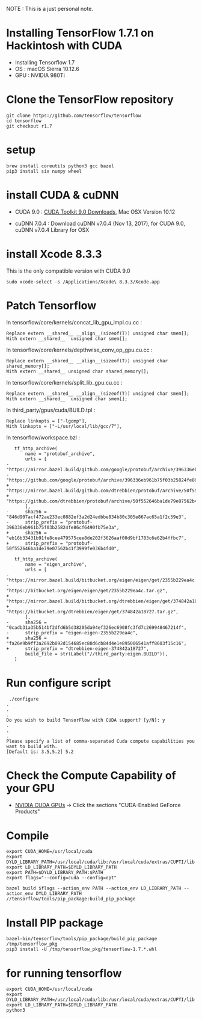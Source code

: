NOTE : This is a just personal note.

# Installing TensorFlow 1.7.1 on Hackintosh with CUDA
* Installing Tensorflow 1.7
* OS : macOS Sierra 10.12.6
* GPU : NVIDIA 980Ti

# Clone the TensorFlow repository
```
git clone https://github.com/tensorflow/tensorflow
cd tensorflow
git checkout r1.7
```

# setup
```
brew install coreutils python3 gcc bazel
pip3 install six numpy wheel
```

# install CUDA & cuDNN
* CUDA 9.0 : [CUDA Toolkit 9.0 Downloads](https://developer.nvidia.com/cuda-90-download-archive?target_os=MacOSX&target_arch=x86_64&target_version=1012), Mac OSX Version 10.12
 
* cuDNN 7.0.4 : Download cuDNN v7.0.4 (Nov 13, 2017), for CUDA 9.0, cuDNN v7.0.4 Library for OSX

# install Xcode 8.3.3
This is the only compatible version with CUDA 9.0
```
sudo xcode-select -s /Applications/Xcode\ 8.3.3/Xcode.app
```

# Patch Tensorflow
In tensorflow/core/kernels/concat_lib_gpu_impl.cu.cc :
```
Replace extern __shared__ __align__(sizeof(T)) unsigned char smem[];
With extern __shared__  unsigned char smem[];
```
In tensorflow/core/kernels/depthwise_conv_op_gpu.cu.cc :
```
Replace extern __shared__ __align__(sizeof(T)) unsigned char shared_memory[];
With extern __shared__ unsigned char shared_memory[];
```
In tensorflow/core/kernels/split_lib_gpu.cu.cc : 
```
Replace extern __shared__ __align__(sizeof(T)) unsigned char smem[];
With extern __shared__  unsigned char smem[];
```

In third_party/gpus/cuda/BUILD.tpl :
```
Replace linkopts = ["-lgomp"],
With linkopts = ["-L/usr/local/lib/gcc/7"],
```

In tensorflow/workspace.bzl :
```
   tf_http_archive(
       name = "protobuf_archive",
       urls = [
-          "https://mirror.bazel.build/github.com/google/protobuf/archive/396336eb961b75f03b25824fe86cf6490fb75e3a.tar.gz",
-          "https://github.com/google/protobuf/archive/396336eb961b75f03b25824fe86cf6490fb75e3a.tar.gz",
+          "https://mirror.bazel.build/github.com/dtrebbien/protobuf/archive/50f552646ba1de79e07562b41f3999fe036b4fd0.tar.gz",
+          "https://github.com/dtrebbien/protobuf/archive/50f552646ba1de79e07562b41f3999fe036b4fd0.tar.gz",
       ],
-      sha256 = "846d907acf472ae233ec0882ef3a2d24edbbe834b80c305e867ac65a1f2c59e3",
-      strip_prefix = "protobuf-396336eb961b75f03b25824fe86cf6490fb75e3a",
+      sha256 = "eb16b33431b91fe8cee479575cee8de202f3626aaf00d9bf1783c6e62b4ffbc7",
+      strip_prefix = "protobuf-50f552646ba1de79e07562b41f3999fe036b4fd0",
```
```
   tf_http_archive(
       name = "eigen_archive",
       urls = [
-          "https://mirror.bazel.build/bitbucket.org/eigen/eigen/get/2355b229ea4c.tar.gz",
-          "https://bitbucket.org/eigen/eigen/get/2355b229ea4c.tar.gz",
+          "https://mirror.bazel.build/bitbucket.org/dtrebbien/eigen/get/374842a18727.tar.gz",
+          "https://bitbucket.org/dtrebbien/eigen/get/374842a18727.tar.gz",
       ],
-      sha256 = "0cadb31a35b514bf2dfd6b5d38205da94ef326ec6908fc3fd7c269948467214f",
-      strip_prefix = "eigen-eigen-2355b229ea4c",
+      sha256 = "fa26e9b9ff3a2692b092d154685ec88d6cb84d4e1e895006541aff8603f15c16",
+      strip_prefix = "dtrebbien-eigen-374842a18727",
       build_file = str(Label("//third_party:eigen.BUILD")),
   )
```

# Run configure script
```
 ./configure
.
.
.
Do you wish to build TensorFlow with CUDA support? [y/N]: y
.
.
.
Please specify a list of comma-separated Cuda compute capabilities you want to build with.
[Default is: 3.5,5.2] 5.2
```

# Check the Compute Capability of your GPU

* [NVIDIA CUDA GPUs](https://developer.nvidia.com/cuda-gpus)
 -> Click the sections "CUDA-Enabled GeForce Products"

# Compile
```
export CUDA_HOME=/usr/local/cuda
export DYLD_LIBRARY_PATH=/usr/local/cuda/lib:/usr/local/cuda/extras/CUPTI/lib
export LD_LIBRARY_PATH=$DYLD_LIBRARY_PATH
export PATH=$DYLD_LIBRARY_PATH:$PATH
export flags="--config=cuda --config=opt"

bazel build $flags --action_env PATH --action_env LD_LIBRARY_PATH --action_env DYLD_LIBRARY_PATH //tensorflow/tools/pip_package:build_pip_package
```

# Install PIP package
```
bazel-bin/tensorflow/tools/pip_package/build_pip_package /tmp/tensorflow_pkg
pip3 install -U /tmp/tensorflow_pkg/tensorflow-1.7.*.whl

```

# for running tensorflow
```
export CUDA_HOME=/usr/local/cuda
export DYLD_LIBRARY_PATH=/usr/local/cuda/lib:/usr/local/cuda/extras/CUPTI/lib
export LD_LIBRARY_PATH=$DYLD_LIBRARY_PATH
python3
```
